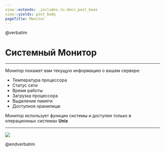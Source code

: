 ```yaml
---
view::extends: _includes.ru.docs_post_base
view::yields: post_body
pageTitle: Monitor
---
```

@verbatim
# Системный Монитор
----------

Монитор покажет вам текущую информацию о вашем сервере:

* Температура процессора
* Статус сети
* Время работы
* Загрузка процессора
* Выделение памяти
* Доступное хранилище

Монитор использует функции системы и доступен только в операционных системах **Unix**

----------
<a href="/assets/img/screen/6.png" target="blank">
    <img src="/assets/img/screen/6.png" class="img-responsive">
</a>


@endverbatim
